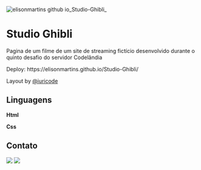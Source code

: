 ![elisonmartins github io_Studio-Ghibli_](https://user-images.githubusercontent.com/68920728/142200134-31c02c5c-0c2d-43d2-b892-6c075e8f9062.png)
<h1> Studio Ghibli </h1>
<p>Pagina de um filme de um site de streaming fictício desenvolvido durante o quinto desafio do servidor Codelândia</p>
<p>Deploy: https://elisonmartins.github.io/Studio-Ghibli/
<p>Layout by <a href="https://github.com/iuricode">@iuricode</a></p>

<h2> Linguagens </h2>
<p> <strong>Html</strong> </p>
<p> <strong>Css</strong> </p>

<h2> Contato </h2>
<p>
  <a href="https://www.instagram.com/elison__martins/" alt="Instagram">
  <img src="https://img.shields.io/badge/-Instagram-DF0174?style=for-the-badge&logo=instagram&logoColor=white&link=https://www.instagram.com/elison__martins/"/></a>
  
  <a href="https://www.linkedin.com/in/elison-martins/" alt="Linkedin">
  <img src="https://img.shields.io/badge/-Linkedin-0e76a8?style=for-the-badge&logo=Linkedin&logoColor=white&link=https://www.linkedin.com/in/elison-martins/" /></a>
</p>  
